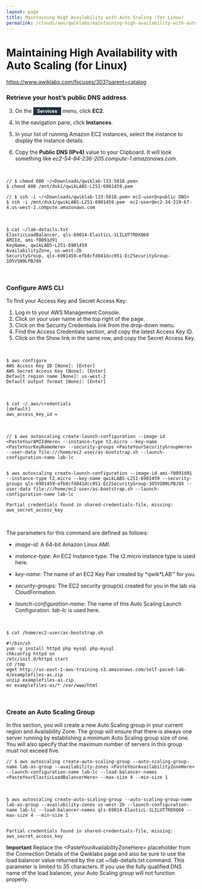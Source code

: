 ```yaml
---
layout: page
title: Maintaining High Availability with Auto Scaling (for Linux)
permalink: /clouds/aws/qwiklabs/maintaining-high-availability-with-auto-scaling/
---
```


# Maintaining High Availability with Auto Scaling (for Linux)

https://www.qwiklabs.com/focuses/303?parent=catalog




<h3>Retrieve your host’s public DNS address</h3>
<ol start="3">
<li>On the <span style="background-color:#232f3e;font-weight:bold;font-size:90%;color:white;padding-top:3px;padding-bottom:3px;padding-left:10px;padding-right:10px;">Services</span> menu, click <strong>EC2</strong>.</li>
<li><p>In the navigation pane, click <strong>Instances</strong>.</p></li>
<li><p>In your list of running Amazon EC2 instances, select the instance to display the instance details.</p></li>
<li><p>Copy the <strong>Public DNS (IPv4)</strong> value to your Clipboard. It will look something like <em>ec2-54-84-236-205.compute-1.amazonaws.com</em>.</p></li>
</ol>


<br/>

    // $ chmod 600 ~/<Downloads/qwiklab-l33-5018.pem>
    $ chmod 600 /mnt/dsk1/qwikLABS-L251-6901459.pem 

    // $ ssh -i ~/<Downloads/qwiklab-l33-5018.pem> ec2-user@<public DNS>
    $ ssh -i /mnt/dsk1/qwikLABS-L251-6901459.pem  ec2-user@ec2-34-219-67-4.us-west-2.compute.amazonaws.com




<br/>

    $ cat ~/lab-details.txt
    ElasticLoadBalancer, qls-69014-ElasticL-1LILUT7RDXQ60
    AMIId, ami-f0091d91
    KeyName, qwikLABS-L251-6901459
    AvailabilityZone, us-west-2b
    SecurityGroup, qls-6901459-efb8cfd841dcc951-Ec2SecurityGroup-1O5VSN9LPBJ9X

<br/>

### Configure AWS CLI

To find your Access Key and Secret Access Key:

1. Log in to your AWS Management Console.
2. Click on your user name at the top right of the page.
3. Click on the Security Credentials link from the drop-down menu.
4. Find the Access Credentials section, and copy the latest Access Key ID.
5. Click on the Show link in the same row, and copy the Secret Access Key.

<br/>

    $ aws configure
    AWS Access Key ID [None]: [Enter]
    AWS Secret Access Key [None]: [Enter]
    Default region name [None]: us-west-2
    Default output format [None]: [Enter]

<br/>

    $ cat ~/.aws/credentials
    [default]
    aws_access_key_id = 

<br/>

    // $ aws autoscaling create-launch-configuration --image-id <PasteYourAMIIdHere> --instance-type t2.micro --key-name <PasteYourKeyNameHere> --security-groups <PasteYourSecurityGroupHere> --user-data file:///home/ec2-user/as-bootstrap.sh --launch-configuration-name lab-lc


    $ aws autoscaling create-launch-configuration --image-id ami-f0091d91 --instance-type t2.micro --key-name qwikLABS-L251-6901459 --security-groups qls-6901459-efb8cfd841dcc951-Ec2SecurityGroup-1O5VSN9LPBJ9X --user-data file:///home/ec2-user/as-bootstrap.sh --launch-configuration-name lab-lc

    Partial credentials found in shared-credentials-file, missing: aws_secret_access_key


<br/>

<p>The parameters for this command are defined as follows:</p>

<ul>
    <li><p><em>image-id:</em> A 64-bit Amazon Linux AMI.</p></li>
    <li><p><em>instance-type:</em> An EC2 Instance type. The t2.micro instance type is used here.</p></li>
    <li><p><em>key-name:</em> The name of an EC2 Key Pair created by *qwik*LAB™ for you.</p></li>
    <li><p><em>security-groups:</em> The EC2 security group(s) created for you in the lab via CloudFormation.</p></li>
    <li><p><em>launch-configuration-name:</em> The name of this Auto Scaling Launch Configuration. <em>lab-lc</em> is used here.</p></li>
</ul>

<br/>

    $ cat /home/ec2-user/as-bootstrap.sh 

```
#!/bin/sh
yum -y install httpd php mysql php-mysql
chkconfig httpd on
/etc/init.d/httpd start
cd /tmp
wget http://us-east-1-aws-training.s3.amazonaws.com/self-paced-lab-4/examplefiles-as.zip
unzip examplefiles-as.zip
mv examplefiles-as/* /var/www/html
```

<br/>

### Create an Auto Scaling Group

In this section, you will create a new Auto Scaling group in your current region and Availability Zone. The group will ensure that there is always one server running by establishing a minimum Auto Scaling group size of one. You will also specify that the maximum number of servers in this group must not exceed five.


    // $ aws autoscaling create-auto-scaling-group --auto-scaling-group-name lab-as-group --availability-zones <PasteYourAvailabilityZoneHere> --launch-configuration-name lab-lc --load-balancer-names <PasteYourElasticLoadBalancerHere> --max-size 4 --min-size 1

<br/>

    $ aws autoscaling create-auto-scaling-group --auto-scaling-group-name lab-as-group --availability-zones us-west-2b --launch-configuration-name lab-lc --load-balancer-names qls-69014-ElasticL-1LILUT7RDXQ60 --max-size 4 --min-size 1


    Partial credentials found in shared-credentials-file, missing: aws_secret_access_key


<p><strong>Important</strong> Replace the &lt;PasteYourAvailabilityZoneHere&gt; placeholder from the Connection Details of the Qwiklabs page and also be sure to use the load balancer value returned by the cat ~/lab-details.txt command. This parameter is limited to 35 characters. If you use the fully qualified DNS name of the load balancer, your Auto Scaling group will not function properly.</p>



